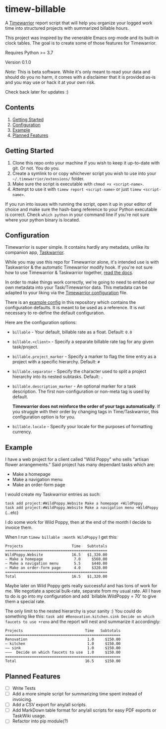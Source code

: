# timew-billable

A [Timewarrior](https://timewarrior.net/) report script that will help you organize your logged work time into structured projects with summarized billable hours. 

This project was inspired by the venerable Emacs org-mode and its built-in clock tables. The goal is to create some of those features for Timewarrior.

Requires Python >= 3.7

Version 0.1.0

*Note:* This is beta software. While it's only meant to read your data and should do you no harm, it comes with a disclaimer that it is provided as-is and you may use or hack it at your own risk.

Check back later for updates :)

## Contents

1. <a href="#start">Getting Started</a>
2. <a href="#config">Configuration</a>
3. <a href="#example">Example</a>
4. <a href="#future">Planned Features</a>

<div id="start"></div>

## Getting Started

1. Clone this repo onto your machine if you wish to keep it up-to-date with git. Or not. You do you.
2. Create a symlink to or copy whichever script you wish to use into your `~/.timewarrior/extensions/` folder.
3. Make sure the script is executable with `chmod +x <script-name>`.
4. Attempt to use it with `timew report <script-name>` or just `timew <script-name>`.

If you run into issues with running the script, open it up in your editor of choice and make sure the hash-bang reference to your Python executable is correct. Check `which python` in your command line if you're not sure where your python binary is located.

<div id="config"></div>

## Configuration

Timewarrior is super simple. It contains hardly any metadata, unlike its companion app, [ Taskwarrior](https://taskwarrior.org/).

While you may use this repo for Timewarrior alone, it's intended use is with Taskwarrior & the automatic Timewarrior modify hook. If you're not sure how to use Timewarrior & Taskwarrior together, [read the docs](https://timewarrior.net/docs/taskwarrior/).

In order to make things work correctly, we're going to need to embed our own metadata into your Task/Timewarrior data. This metadata can be adapted to your liking via the [Timewarrior configuration](https://timewarrior.net/docs/configuration/) file.

There is an [example config](./example.cfg) in this repository which contains the configuration defaults. It is meant to be used as a reference. It is not necessary to re-define the default configuration.

Here are the configuration options:  
* `billable` - Your default, billable rate as a float.
  Default: `0.0`
* `billable.<client>` - Specify a separate billable rate tag for any given task/project.
* `billable.project_marker` - Specify a marker to flag the time entry as a project with a specific hierarchy.
  Default: `#`
* `billable.separator` - Specify the character used to split a project hierarchy into its nested subtasks.
  Default: `.`
* `billable.description_marker` - An optional marker for a task description. The first non-configuration or non-meta tag is used by default.

  **Timewarrior does not reinforce the order of your tags automatically**. If you struggle with their order by changing tags in Time/Taskwarrior, this configuration option is for you.
* `billable.locale` - Specify your locale for the purposes of formatting currency.

<div id="example"></div>

## Example

I have a web project for a client called "Wild Poppy" who sells "artisan flower arrangements." Said project has many dependant tasks which are:

- Make a homepage
- Make a navigation menu
- Make an order-form page

I would create my Taskwarrior entries as such:

`task add project:#WildPoppy.Website Make a homepage +WildPoppy`  
`task add project:#WildPoppy.Website Make a navigation menu +WildPoppy`  
(...etc)

I do some work for Wild Poppy, then at the end of the month I decide to invoice them.

When I run `timew billable :month WildPoppy` I get this:

```
Projects                      Time   Subtotals
==============================================
WildPoppy.Website             16.5   $1,320.00
— Make a homepage              7.0     $560.00
— Make a navigation menu       5.5     $440.00
— Make an order-form page      4.0     $320.00
==============================================
Total                         16.5   $1,320.00
```

Maybe later on Wild Poppy gets really successful and has tons of work for me. We negotiate a special bulk-rate, separate from my usual rate. All I have to do is go into my configuration and add `billable.WildPoppy = 70' to give them a special rate.

The only limit to the nested hierarchy is your sanity :) You could do something like this:
`task add #Renovation.kitchen.sink Decide on which faucets to use +reno` and the report will nest and summarize it accordingly:

```
Projects                            Time   Subtotals
====================================================
Renovation                           1.0     $150.00
— kitchen                            1.0     $150.00
—— sink                              1.0     $150.00
———  Decide on which faucets to use  1.0     $150.00
====================================================
Total                               16.5     $150.00
```

<div id="future"></div>

## Planned Features

- [ ] Write Tests
- [ ] Add a more simple script for summarizing time spent instead of invoicing.
- [ ] Add a CSV export for any/all scripts.
- [ ] Add MarkDown table format for any/all scripts for easy PDF exports or TaskWiki usage.
- [ ] Refactor into pip module(?)

